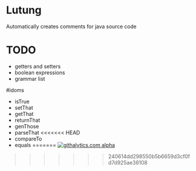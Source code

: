 Lutung
======
Automatically creates comments for java source code

TODO
====
- getters and setters
- boolean expressions
- grammar list

#idoms
- isTrue
- setThat
- getThat
- returnThat
- genThose
- parseThat
<<<<<<< HEAD
- compareTo
- equals
=======
[![githalytics.com alpha](https://cruel-carlota.pagodabox.com/be23ce5e083c6b095e5291d26e6a3727 "githalytics.com")](http://githalytics.com/BenDoan/Lutung)
>>>>>>> 240614dd298550b5b6659d3cf0fd7d925ae38108
